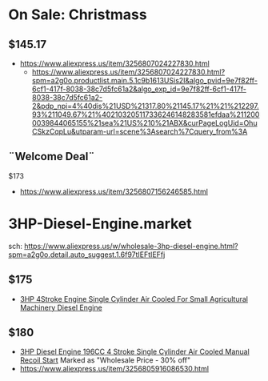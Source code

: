 # On Sale: Christmass
## $145.17
- https://www.aliexpress.us/item/3256807024227830.html
  - https://www.aliexpress.us/item/3256807024227830.html?spm=a2g0o.productlist.main.5.1c9b1613USis2I&algo_pvid=9e7f82ff-6cf1-417f-8038-38c7d5fc61a2&algo_exp_id=9e7f82ff-6cf1-417f-8038-38c7d5fc61a2-2&pdp_npi=4%40dis%21USD%21317.80%21145.17%21%21%212297.93%211049.67%21%402103205117336246148283581efdaa%2112000039844065155%21sea%21US%210%21ABX&curPageLogUid=OhuCSkzCqpLu&utparam-url=scene%3Asearch%7Cquery_from%3A

## ¨Welcome Deal¨
$173
- https://www.aliexpress.us/item/3256807156246585.html

# 3HP-Diesel-Engine.market
sch: https://www.aliexpress.us/w/wholesale-3hp-diesel-engine.html?spm=a2g0o.detail.auto_suggest.1.6f97tIEFtIEFfj

## $175
- [3HP 4Stroke Engine Single Cylinder Air Cooled For Small Agricultural Machinery Diesel Engine](https://www.aliexpress.us/item/3256805934020563.html)

## $180
- [3HP Diesel Engine 196CC 4 Stroke Single Cylinder Air Cooled Manual Recoil Start](https://www.aliexpress.us/item/3256805916086530.html) Marked as "Wholesale Price - 30% off" 
- https://www.aliexpress.us/item/3256805916086530.html
